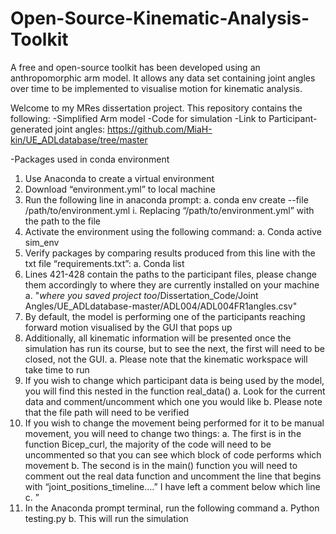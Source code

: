 # Open-Source-Kinematic-Analysis-Toolkit
A free and open-source toolkit has been developed using an anthropomorphic arm model. It allows any data set containing joint angles over time to be implemented to visualise motion for kinematic analysis.

Welcome to my MRes dissertation project.
This repository contains the following:
-Simplified Arm model
-Code for simulation
-Link to Participant-generated joint angles: https://github.com/MiaH-kin/UE_ADLdatabase/tree/master

-Packages used in conda environment 

1.	Use Anaconda to create a virtual environment 
2.	Download “environment.yml” to local machine
3.	Run the following line in anaconda prompt:
a.	conda env create --file /path/to/environment.yml
i.	Replacing “/path/to/environment.yml” with the path to the file
4.	Activate the environment using the following command:
a.	Conda active sim_env
5.	Verify packages by comparing results produced from this line with the txt file “requirements.txt”:
a.	Conda list
6.	Lines 421-428 contain the paths to the participant files, please change them accordingly to where they are currently installed on your machine 
a.	"*where you saved project too*/Dissertation_Code/Joint Angles/UE_ADLdatabase-master/ADL004/ADL004FR1angles.csv"
7.	By default, the model is performing one of the participants reaching forward motion visualised by the GUI that pops up
8.	Additionally, all kinematic information will be presented once the simulation has run its course, but to see the next, the first will need to be closed, not the GUI.
a.	Please note that the kinematic workspace will take time to run 
9.	If you wish to change which participant data is being used by the model, you will find this nested in the function real_data()
a.	Look for the current data and comment/uncomment which one you would like
b.	Please note that the file path will need to be verified 
10.	If you wish to change the movement being performed for it to be manual movement, you will need to change two things:
a.	The first is in the function Bicep_curl, the majority of the code will need to be uncommented so that you can see which block of code performs which movement
b.	The second is in the main() function you will need to comment out the real data function and uncomment the line that begins with “joint_positions_timeline….” I have left a comment below which line
c.	” 
11.	In the Anaconda prompt terminal, run the following command
a.	Python testing.py
b.	This will run the simulation
